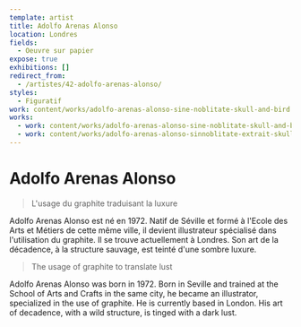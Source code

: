 ```yaml
---
template: artist
title: Adolfo Arenas Alonso
location: Londres
fields:
  - Oeuvre sur papier
expose: true
exhibitions: []
redirect_from:
  - /artistes/42-adolfo-arenas-alonso/
styles:
  - Figuratif
work: content/works/adolfo-arenas-alonso-sine-noblitate-skull-and-bird.md
works:
  - work: content/works/adolfo-arenas-alonso-sine-noblitate-skull-and-bird.md
  - work: content/works/adolfo-arenas-alonso-sinnoblitate-extrait-skull-and-bird.md
---
```


# Adolfo Arenas Alonso

> L'usage du graphite traduisant la luxure

Adolfo Arenas Alonso est né en 1972. Natif de Séville et formé à l'Ecole des Arts et Métiers de cette même ville, il devient illustrateur spécialisé dans l'utilisation du graphite. Il se trouve actuellement à Londres. Son art de la décadence, à la structure sauvage, est teinté d'une sombre luxure.

> The usage of graphite to translate lust

Adolfo Arenas Alonso was born in 1972. Born in Seville and trained at the School of Arts and Crafts in the same city, he became an illustrator, specialized in the use of graphite. He is currently based in London. His art of decadence, with a wild structure, is tinged with a dark lust.
